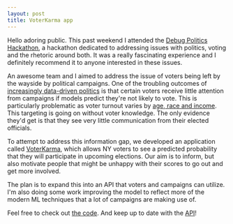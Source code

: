```yaml
---
layout: post
title: VoterKarma app
---
```


Hello adoring public.  This past weekend I attended the [Debug Politics Hackathon](https://www.facebook.com/debugpolitics/), a hackathon dedicated to addressing issues with politics, voting and the rhetoric around both.  It was a really fascinating experience and I definitely recommend it to anyone interested in these issues.

An awesome team and I aimed to address the issue of voters being left by the wayside by political campaigns.  One of the troubling outcomes of [increasingly data-driven politics](http://www.motherjones.com/politics/2012/10/sasha-issenberg-goes-inside-21st-century-campaign) is that certain voters receive little attention from campaigns if models predict they're not likely to vote.  This is particularly problematic as voter turnout varies by [age, race and income](http://www.fairvote.org/what_affects_voter_turnout_rates).  This targeting is going on without voter knowledge.  The only evidence they'd get is that they see very little communication from their elected officials.

To attempt to address this information gap, we developed an application called [VoterKarma](http://voterkarma.herokuapp.com/), which allows NY voters to see a predicted probability that they will participate in upcoming elections.  Our aim is to inform, but also motivate people that might be unhappy with their scores to go out and get more involved.

The plan is to expand this into an API that voters and campaigns can utilize.  I'm also doing some work improving the model to reflect more of the modern ML techniques that a lot of campaigns are making use of.

Feel free to check out [the code](https://github.com/DerekKaknes/voter_karma).  And keep up to date with the [API](https://github.com/DerekKaknes/nycvoterfile)!